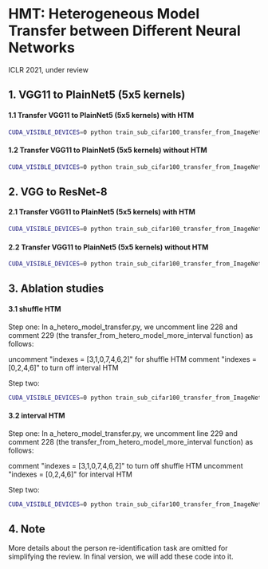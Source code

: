 # HMT: Heterogeneous Model Transfer between Different Neural Networks
ICLR 2021, under review

## 1. VGG11 to PlainNet5 (5x5 kernels)

#### 1.1 Transfer VGG11 to PlainNet5 (5x5 kernels) with HTM
```bash
CUDA_VISIBLE_DEVICES=0 python train_sub_cifar100_transfer_from_ImageNet_vgg2plain.py --use_pretrain --save_path checkpoint5x5 --load_path checkpoint
```

#### 1.2 Transfer VGG11 to PlainNet5 (5x5 kernels) without HTM
```bash
CUDA_VISIBLE_DEVICES=0 python train_sub_cifar100_transfer_from_ImageNet_vgg2plain.py --use_pretrain --save_path checkpoint5x5 --load_path checkpoint --reduce_to_baseline
```

## 2. VGG to ResNet-8
#### 2.1 Transfer VGG11 to PlainNet5 (5x5 kernels) with HTM
```bash
CUDA_VISIBLE_DEVICES=0 python train_sub_cifar100_transfer_from_ImageNet_vgg2resnet.py --use_pretrain --save_path checkpoint5x5 --load_path checkpoint
```

#### 2.2 Transfer VGG11 to PlainNet5 (5x5 kernels) without HTM
```bash
CUDA_VISIBLE_DEVICES=0 python train_sub_cifar100_transfer_from_ImageNet_vgg2resnet.py --use_pretrain --save_path checkpoint5x5 --load_path checkpoint --reduce_to_baseline
```

## 3. Ablation studies
#### 3.1 shuffle HTM
Step one: In a_hetero_model_transfer.py, we uncomment line 228 and comment 229 (the transfer_from_hetero_model_more_interval function) as follows: 

uncomment "indexes = [3,1,0,7,4,6,2]" for shuffle HTM
comment "indexes = [0,2,4,6]" to turn off interval HTM

Step two: 
```bash
CUDA_VISIBLE_DEVICES=0 python train_sub_cifar100_transfer_from_ImageNet_random_chain.py --use_pretrain --save_path checkpoint5x5 --load_path checkpoint
```

#### 3.2 interval HTM
Step one: In a_hetero_model_transfer.py, we uncomment line 229 and comment 228 (the transfer_from_hetero_model_more_interval function) as follows:

comment "indexes = [3,1,0,7,4,6,2]" to turn off shuffle HTM
uncomment "indexes = [0,2,4,6]" for interval HTM

Step two: 
```bash
CUDA_VISIBLE_DEVICES=0 python train_sub_cifar100_transfer_from_ImageNet_random_chain.py --use_pretrain --save_path checkpoint5x5 --load_path checkpoint
```

## 4. Note
More details about the person re-identification task are omitted for simplifying the review. In final version, we will add these code into it.




